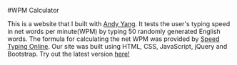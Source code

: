 #WPM Calculator

This is a website that I built with [Andy Yang](https://github.com/theandyyang). It tests the user's typing speed in net words per minute(WPM) by typing 50 randomly generated English words. The formula for calculating the net WPM was provided by [Speed Typing Online](http://www.speedtypingonline.com/typing-equations). Our site was built using HTML, CSS, JavaScript, jQuery and Bootstrap. Try out the latest version [here!](http://www.web.uvic.ca/~ryansama/WPM-Calculator/)
